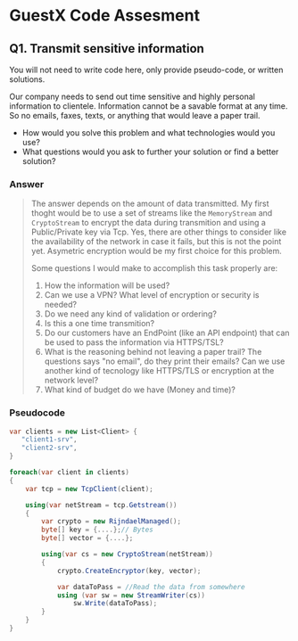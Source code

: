 # GuestX Code Assesment

## Q1. Transmit sensitive information

You will not need to write code here, only provide pseudo-code, or written solutions.

Our company needs to send out time sensitive and highly personal information to clientele. Information cannot be a savable format at any time. So no emails, faxes, texts, or anything that would leave a paper trail.

- How would you solve this problem and what technologies would you use?
- What questions would you ask to further your solution or find a better solution?

### Answer

> The answer depends on the amount of data transmitted. My first thoght would be to use a set of streams like the `MemoryStream` and `CryptoStream` to encrypt the data during transmition and using a Public/Private key via Tcp. Yes, there are other things to consider like the availability of the network in case it fails, but this is not the point yet. Asymetric encryption would be my first choice for this problem.
>
> Some questions I would make to accomplish this task properly are:
>
> 1. How the information will be used?
> 2. Can we use a VPN? What level of encryption or security is needed?
> 3. Do we need any kind of validation or ordering?
> 4. Is this a one time transmition?
> 5. Do our customers have an EndPoint (like an API endpoint) that can be used to pass the information via HTTPS/TSL?
> 6. What is the reasoning behind not leaving a paper trail? The questions says "no email", do they print their emails? Can we use another kind of tecnology like HTTPS/TLS or encryption at the network level?
> 7. What kind of budget do we have (Money and time)?

### Pseudocode

``` csharp
var clients = new List<Client> {
   "client1-srv",
   "client2-srv",
}

foreach(var client in clients)
{
    var tcp = new TcpClient(client);

    using(var netStream = tcp.Getstream())
    {
        var crypto = new RijndaelManaged();
        byte[] key = {....};// Bytes
        byte[] vector = {....};

        using(var cs = new CryptoStream(netStream))
        {
            crypto.CreateEncryptor(key, vector);

            var dataToPass = //Read the data from somewhere
            using (var sw = new StreamWriter(cs))
                sw.Write(dataToPass);
        }
    }
}
```
